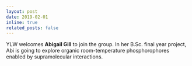 ```yaml
---
layout: post
date: 2019-02-01
inline: true
related_posts: false
---
```


YLW welcomes **Abigail Gill** to join the group. In her B.Sc. final year project, Abi is going to explore organic room-temperature phosphorophores enabled by supramolecular interactions.
